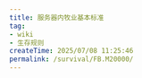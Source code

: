 ```yaml
---
title: 服务器内牧业基本标准
tag:
- wiki
- 生存规则
createTime: 2025/07/08 11:25:46
permalink: /survival/FB.M20000/
---
```

